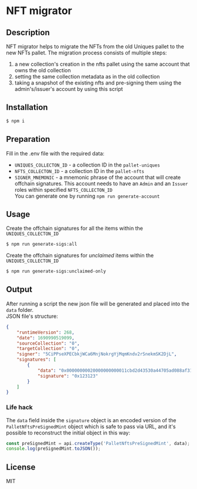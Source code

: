 # NFT migrator

## Description

NFT migrator helps to migrate the NFTs from the old Uniques pallet to the new NFTs pallet.
The migration process consists of multiple steps:
1) a new collection's creation in the nfts pallet using the same account that owns the old collection
2) setting the same collection metadata as in the old collection
3) taking a snapshot of the existing nfts and pre-signing them using the admin's/issuer's account by using this script 


## Installation

```bash
$ npm i
```

## Preparation

Fill in the .env file with the required data:
- `UNIQUES_COLLECTON_ID` - a collection ID in the `pallet-uniques`
- `NFTS_COLLECTON_ID` - a collection ID in the `pallet-nfts`
- `SIGNER_MNEMONIC` - a mnemonic phrase of the account that will create offchain signatures.
This account needs to have an `Admin` and an `Issuer` roles within specified `NFTS_COLLECTON_ID`  
You can generate one by running `npm run generate-account`

## Usage

Create the offchain signatures for all the items within the `UNIQUES_COLLECTON_ID`
```bash
$ npm run generate-sigs:all
```

Create the offchain signatures for *unclaimed* items within the `UNIQUES_COLLECTON_ID`
```bash
$ npm run generate-sigs:unclaimed-only
```

## Output

After running a script the new json file will be generated and placed into the `data` folder.  
JSON file's structure:

```json
{
	"runtimeVersion": 268,
	"date": 1690990519099,
	"sourceCollection": "0",
	"targetCollection": "0",
    "signer": "5CiPPseXPECbkjWCa6MnjNokrgYjMqmKndv2rSnekmSK2DjL",
	"signatures": [
		{
			"data": "0x00000000020000000000011cbd2d43530a44705ad088af313e18f80b53ef16b36177cd4b77b846f2a5f07c0cf9500000",
			"signature": "0x123123"
		}
	]
}
```

### Life hack
The `data` field inside the `signature` object is an encoded version of the `PalletNftsPreSignedMint` object
which is safe to pass via URL, and it's possible to reconstruct the initial object in this way:
```javascript
const preSignedMint = api.createType('PalletNftsPreSignedMint', data);
console.log(preSignedMint.toJSON());
```

## License

MIT
